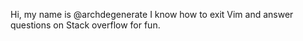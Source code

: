 Hi, my name is @archdegenerate
I know how to exit Vim and answer questions on Stack overflow for fun.
